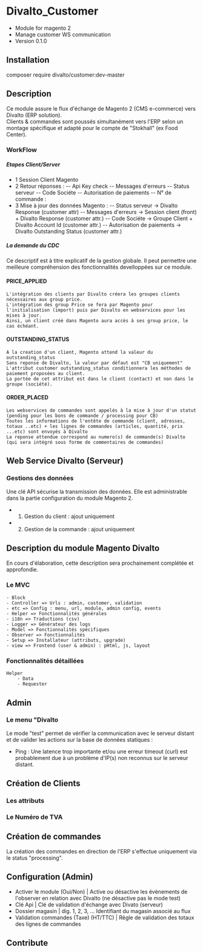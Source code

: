 # Divalto_Customer
- Module for magento 2
- Manage customer WS communication
- Version 0.1.0

## Installation

composer require divalto/customer:dev-master

## Description

Ce module assure le flux d'échange de Magento 2 (CMS e-commerce) vers Divalto (ERP solution).<br>
Clients & commandes sont poussés simultanément vers l'ERP selon un montage spécifique et adapté pour le compte de "Stokhall" (ex Food Center).

### WorkFlow

##### Etapes Client/Server

- 1 Session Client Magento
- 2 Retour réponses : 
-- Api Key check
-- Messages d'erreurs
-- Status serveur
-- Code Sociéte
-- Autorisation de paiements
-- N° de commande :
- 3 Mise à jour des données Magento :
-- Status serveur -> Divalto Response (customer attr)
-- Messages d'erreurs -> Session client (front) + Divalto Response (customer attr.)
-- Code Sociéte -> Groupe Client + Divalto Account Id (customer attr.)
-- Autorisation de paiements -> Divalto Outstanding Status (customer attr.)


##### La demande du CDC

Ce descriptif est à titre explicatif de la gestion globale. Il peut permettre une meilleure compréhension des fonctionnalités develloppées sur ce module.

#### PRICE_APPLIED

    L'intégration des clients par Divalto créera les groupes clients nécessaires aux group price.
    L'intégration des group Price se fera par Magento pour l'initialisation (import) puis par Divalto en webservices pour les mises à jour.
    Ainsi, un client créé dans Magento aura accès à ses group price, le cas échéant.

#### OUTSTANDING_STATUS

    A la creation d'un client, Magento attend la valeur du outstanding_status
    Sans reponse de Divalto, la valeur par défaut est "CB uniquement"
    L'attribut customer outstanding_status conditionnera les méthodes de paiement proposées au client.
    La portée de cet attribut est dans le client (contact) et non dans le groupe (société).

#### ORDER_PLACED

    Les webservices de commandes sont appelés à la mise à jour d'un statut (pending pour les bons de commande / processing pour CB)
    Toutes les informations de l'entête de commande (client, adresses, totaux ..etc) + les lignes de commandes (articles, quantité, prix ...etc) sont envoyés à Divalto
    La reponse attendue correspond au numero(s) de commande(s) Divalto (qui sera intégré sous forme de commentaires de commandes)

   


## Web Service Divalto (Serveur)

### Gestions des données

Une clé API sécurise la transmission des données. Elle est administrable dans la partie configuration du module Magento 2.

- 1) Gestion du client : ajout uniquement
- 2) Gestion de la commande : ajout uniquement

## Description du module Magento Divalto

En cours d'élaboration, cette description sera prochainement complétée et approfondie.

### Le MVC

	- Block
	- Controller => Urls : admin, customer, validation
	- etc => Config : menu, url, module, admin config, events
	- Helper => Fonctionnalités générales
	- i18n => Traductions (csv)
	- Logger => Générateur des logs
	- Model => Fonctionnalités spécifiques
	- Observer => Fonctionnalités 
	- Setup => Installateur (attributs, upgrade)
	- view => Frontend (user & admin) : pHtml, js, layout

### Fonctionnalités détaillées

	Helper
		- Data
		- Requester

## Admin

### Le menu "Divalto

Le mode "test" permet de vérifier la communication avec le serveur distant et de valider les actions sur la base de données statiques :
- Ping : Une latence trop importante et/ou une erreur timeout (curl) est probablement due à un problème d'IP(s) non reconnus sur le serveur distant.

## Création de Clients
### Les attributs
### Le Numéro de TVA

## Création de commandes

La création des commandes en direction de l'ERP s'effectue uniquement via le status "processing".

## Configuration (Admin)

- Activer le module (Oui/Non) | Active ou désactive les évènements de l'observer en relation avec Divalto (ne désactive pas le mode test)
- Clé Api | Clé de validation d'échange avec Divato (serveur)
- Dossier magasin | dig. 1, 2, 3, ... Identifiant du magasin associé au flux
- Validation commandes (Taxe) (HT/TTC) | Règle de validation des totaux des lignes de commandes

## Contribute